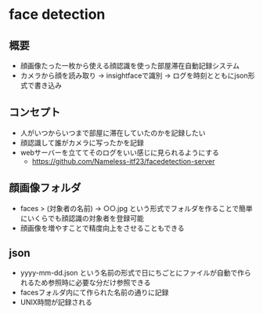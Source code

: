 # face detection
## 概要
- 顔画像たった一枚から使える顔認識を使った部屋滞在自動記録システム
- カメラから顔を読み取り -> insightfaceで識別 -> ログを時刻とともにjson形式で書き込み

## コンセプト
- 人がいつからいつまで部屋に滞在していたのかを記録したい
- 顔認識して誰がカメラに写ったかを記録
- webサーバーを立ててそのログをいい感じに見られるようにする
    - https://github.com/Nameless-itf23/facedetection-server

## 顔画像フォルダ
- faces > (対象者の名前) -> ○○.jpg という形式でフォルダを作ることで簡単にいくらでも顔認識の対象者を登録可能
- 顔画像を増やすことで精度向上をさせることもできる

## json
- yyyy-mm-dd.json という名前の形式で日にちごとにファイルが自動で作られるため参照時に必要な分だけ参照できる
- facesフォルダ内にて作られた名前の通りに記録
- UNIX時間が記録される